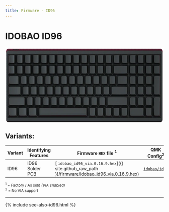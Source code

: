 ```yaml
---
title: Firmware - ID96
---
```


# IDOBAO ID96

<img src="../assets/img/idobao-id96.png" height="240" width="auto" style="display:block;margin-left:auto;margin-right:auto;">

## Variants:

| Variant | Identifying Features  | Firmware `HEX` file <sup>1</sup> | QMK Config<sup>2</sup> | Source Location |
|---------|-----------------------|----------------------------------|------------------------|:---------------:|
| ID96 | ID96 Solder PCB | [<i class="fas fa-microchip"></i> `idobao_id96_via.0.16.9.hex`]({{ site.github_raw_path }}/firmware/idobao_id96_via.0.16.9.hex) | [<i class="fas fa-cog"></i> `idobao/id96`](https://config.qmk.fm/#/idobao/id96/LAYOUT) | [<i class="fab fa-github"></i> QMK]({{ site.github_qmk_path }}/id96) |

<small class="text-muted"><sup>1</sup> = Factory / As sold *(VIA enabled)*<br>
<sup>2</sup> = <i class="fas fa-exclamation-triangle"></i> No VIA support</small>

---

{% include see-also-id96.html %}
